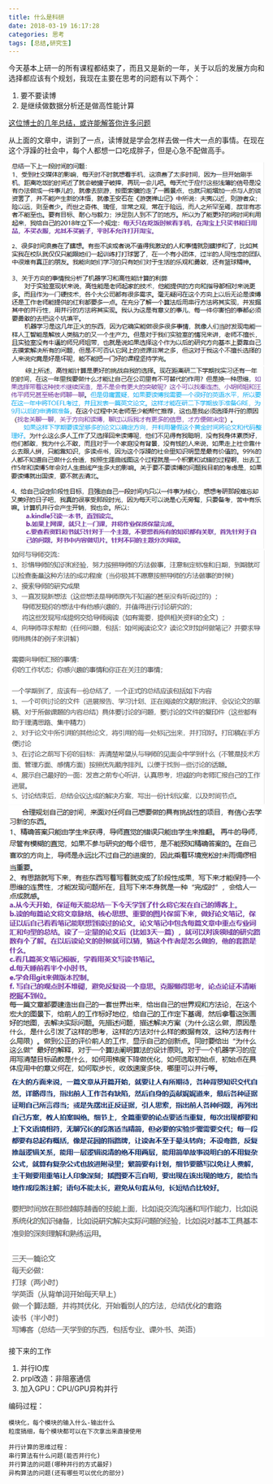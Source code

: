 ```yaml
---
title: 什么是科研
date: 2018-03-19 16:17:28
categories: 思考
tags: [总结,研究生]
---
```

今天基本上研一的所有课程都结束了，而且又是新的一年，关于以后的发展方向和选择都应该有个规划，我现在主要在思考的问题有以下两个：

1. 要不要读博
2. 是继续做数据分析还是做高性能计算

[这位博士的几年总结，或许能解答你许多问题](<http://blog.sciencenet.cn/blog-81613-960572.html>)

从上面的文章中，讲到了一点，读博就是学会怎样去做一件大一点的事情。在现在这个浮躁的社会中，每个人都想一口吃成胖子，但是心急不配做高手。

<!--more-->
![](./什么是科研/什么是科研1.PNG)
![](./什么是科研/什么是科研2.PNG)
![](./什么是科研/什么是科研3.PNG)
![](./什么是科研/什么是科研4.PNG)
![](./什么是科研/什么是科研5.PNG)

接下来的工作

1. 并行IO库
2. prpl改造：非阻塞通信
3. 加入GPU：CPU/GPU异构并行

编码过程：
```
模块化，每个模块的输入什么-输出什么
粒度搞细，每个模块都可以在下次拿出来直接使用
```

```
并行计算的思维过程：
串行算法有什么问题(能否并行化)
并行算法的问题(哪种并行的方式最好)
异构算法的问题(还有哪些可以优化的部分)
```